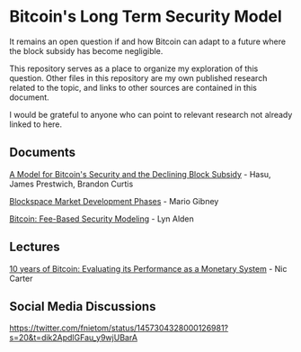 # Bitcoin's Long Term Security Model

It remains an open question if and how Bitcoin can adapt to a future where the block subsidy has become negligible.

This repository serves as a place to organize my exploration of this question. Other files in this repository are my own published research related to the topic, and links to other sources are contained in this document.

I would be grateful to anyone who can point to relevant research not already linked to here.


## Documents

[A Model for Bitcoin's Security and the Declining Block Subsidy](https://uncommoncore.co/wp-content/uploads/2019/10/A-model-for-Bitcoins-security-and-the-declining-block-subsidy-v1.06.pdf) - Hasu, James Prestwich, Brandon Curtis

[Blockspace Market Development Phases](https://github.com/MarioGibney/bitcoin-security-research/blob/main/Blockspace%20Market%20Development%20Phases.md) - Mario Gibney

[Bitcoin: Fee-Based Security Modeling](https://www.lynalden.com/bitcoin-security-modeling/) - Lyn Alden


## Lectures

[10 years of Bitcoin: Evaluating its Performance as a Monetary System](https://youtu.be/AyOyNF-bCkA) - Nic Carter


## Social Media Discussions

https://twitter.com/fnietom/status/1457304328000126981?s=20&t=dik2ApdlGFau_y9wjUBarA

